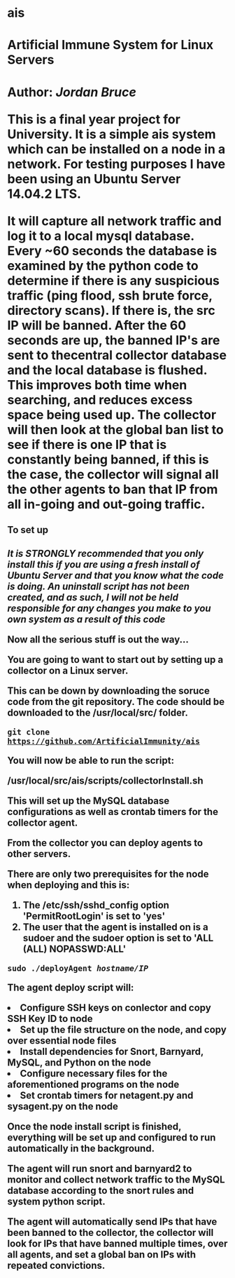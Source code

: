 # ais
<h1>Artificial Immune System for Linux Servers<h1>

Author: <i>Jordan Bruce</i>

This is a final year project for University. It is a simple ais system which can be installed on a node in a network. For testing purposes I have been using an Ubuntu Server 14.04.2 LTS. 

It will capture all network traffic and log it to a local mysql database. Every ~60 seconds the database is examined by the python code to determine if there is any suspicious traffic (ping flood, ssh brute force, directory scans). If there is, the src IP will be banned. After the 60 seconds are up, the banned IP's are sent to thecentral collector database and the local database is flushed. This improves both time when searching, and reduces excess space being used up. The collector will then look at the global ban list to see if there is one IP that is constantly being banned, if this is the case, the collector will signal all the other agents to ban that IP from all in-going and out-going traffic.

<h2>To set up<h2>

<b><i>It is STRONGLY recommended that you only install this if you are using a fresh install of Ubuntu Server and that you know what the code is doing. An uninstall script has not been created, and as such, I will not be held responsible for any changes you make to you own system as a result of this code</i></b>

Now all the serious stuff is out the way...

You are going to want to start out by setting up a collector on a Linux server.

This can be down by downloading the soruce code from the git repository. The code should be downloaded to the /usr/local/src/ folder.

<code>git clone https://github.com/ArtificialImmunity/ais</code>

You will now be able to run the script:

/usr/local/src/ais/scripts/collectorInstall.sh

This will set up the MySQL database configurations as well as crontab timers for the collector agent.

From the collector you can deploy agents to other servers. 

There are only two prerequisites for the node when deploying and this is:

1. The /etc/ssh/sshd_config option 'PermitRootLogin' is set to 'yes'
2. The user that the agent is installed on is a sudoer and the sudoer option is set to 'ALL (ALL) NOPASSWD:ALL'

<code>sudo ./deployAgent <i>hostname/IP</i></code>



The agent deploy script will:
    <li>Configure SSH keys on conlector and copy SSH Key ID to node</li>
    <li>Set up the file structure on the node, and copy over essential node files</li>
    <li>Install dependencies for Snort, Barnyard, MySQL, and Python on the node</li>
    <li>Configure necessary files for the aforementioned programs on the node</li>
    <li>Set crontab timers for netagent.py and sysagent.py on the node</li>

Once the node install script is finished, everything will be set up and configured to run automatically in the background.

The agent will run snort and barnyard2 to monitor and collect network traffic to the MySQL database according to the snort rules and system python script.

The agent will automatically send IPs that have been banned to the collector, the collector will look for IPs that have banned multiple times, over all agents, and set a global ban on IPs with repeated convictions.
